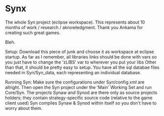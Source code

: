 Synx
====

The whole Syn project (eclipse workspace).
This represents about 10 months of work / research / aknowledgment.
Thank you Ankama for creating such great games.

Bleh.

Setup:
Download this piece of junk and choose it as workspace at eclipse startup.
As far as I remember, all libraries links should be done with vars 
so you just have to change the 'zLIBS' var to wherever you put your libs
Other than that, it should be pretty easy to setup.
You have all the sql databae files needed in Syn/Syn_data, each representing an individual database.

Running Syn:
Make sure the configurations under Syn/config.xml are allright.
Then open the Syn project under the 'Main' Working Set and run Core/Syn.
The projects Synaw and Synod are there only as source projects holders; they contain strategy-specific source code (relative to the game client used)
Syn compiles Synaw & Synod within itself so you don't have to worry about them.




